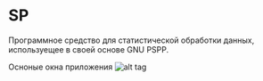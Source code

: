 # SP
Программное средство для статистической обработки данных, используещее в своей основе GNU PSPP.

Осноные окна приложения
![alt tag](http://url/to/img.png)